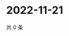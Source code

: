 # 2022-11-21

共 0 条

<!-- BEGIN WEIBO -->
<!-- 最后更新时间 Mon Nov 21 2022 15:15:30 GMT+0800 (China Standard Time) -->

<!-- END WEIBO -->

